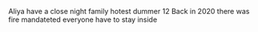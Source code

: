 Aliya have a close night family hotest dummer 12 
Back in 2020 there was fire mandateted everyone have to stay inside
